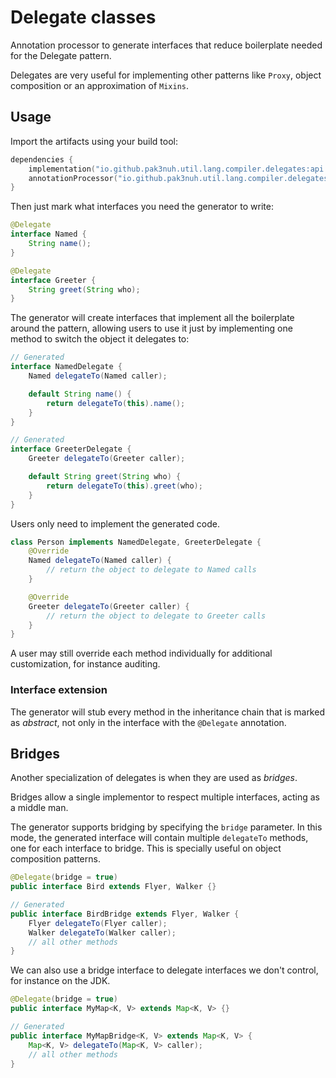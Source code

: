 # Delegate classes

Annotation processor to generate interfaces that reduce boilerplate needed for the
Delegate pattern.

Delegates are very useful for implementing other patterns like `Proxy`, object composition
or an approximation of `Mixins`.

## Usage

Import the artifacts using your build tool:
```kotlin
dependencies {
    implementation("io.github.pak3nuh.util.lang.compiler.delegates:api:$generatorVersion")
    annotationProcessor("io.github.pak3nuh.util.lang.compiler.delegates:processor:$generatorVersion")
}
```

Then just mark what interfaces you need the generator to write:
```java
@Delegate
interface Named {
    String name();
}

@Delegate
interface Greeter {
    String greet(String who);
}
```

The generator will create interfaces that implement all the boilerplate around the
pattern, allowing users to use it just by implementing one method to switch the
object it delegates to:
```java
// Generated
interface NamedDelegate {
    Named delegateTo(Named caller);

    default String name() {
        return delegateTo(this).name();
    }
}

// Generated
interface GreeterDelegate {
    Greeter delegateTo(Greeter caller);

    default String greet(String who) {
        return delegateTo(this).greet(who);
    }
}
```

Users only need to implement the generated code.
```java
class Person implements NamedDelegate, GreeterDelegate {
    @Override
    Named delegateTo(Named caller) {
        // return the object to delegate to Named calls
    }

    @Override
    Greeter delegateTo(Greeter caller) {
        // return the object to delegate to Greeter calls
    }
}
```

A user may still override each method individually for additional customization, for instance
auditing.

### Interface extension

The generator will stub every method in the inheritance chain that is marked as *abstract*, not
only in the interface with the `@Delegate` annotation.

## Bridges

Another specialization of delegates is when they are used as *bridges*.

Bridges allow a single implementor to respect multiple interfaces, acting as a middle man.

The generator supports bridging by specifying the `bridge` parameter. 
In this mode, the generated interface will contain multiple `delegateTo` methods, one for each interface to bridge.
This is specially useful on object composition patterns.

```java
@Delegate(bridge = true)
public interface Bird extends Flyer, Walker {}

// Generated
public interface BirdBridge extends Flyer, Walker {
    Flyer delegateTo(Flyer caller);
    Walker delegateTo(Walker caller);
    // all other methods
}
```

We can also use a bridge interface to delegate interfaces we don't control, for instance on the JDK.
```java
@Delegate(bridge = true)
public interface MyMap<K, V> extends Map<K, V> {}

// Generated
public interface MyMapBridge<K, V> extends Map<K, V> {
    Map<K, V> delegateTo(Map<K, V> caller);
    // all other methods
}
```